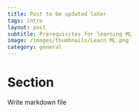 ```yaml
---
title: Post to be updated later
tags: intro
layout: post
subtitle: Prerequisites for learning ML
image: /images/thumbnails/Learn ML.png
category: general
---
```



# Section

Write markdown file